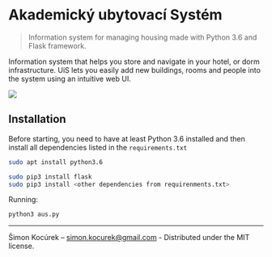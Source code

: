 # Akademický ubytovací Systém
> Information system for managing housing made with Python 3.6 and Flask framework.

Information system that helps you store and navigate in your hotel, or dorm infrastructure.
UiS lets you easily add new buildings, rooms and people into the system using an intuitive
web UI.

![](header.png)

## Installation

Before starting, you need to have at least Python 3.6 installed and then install
all dependencies listed in the `requirements.txt`

```sh
sudo apt install python3.6

sudo pip3 install flask
sudo pip3 install <other dependencies from requirenments.txt>
```

Running:

```sh
python3 aus.py
```

----

Šimon Kocúrek – simon.kocurek@gmail.com - Distributed under the MIT license.

